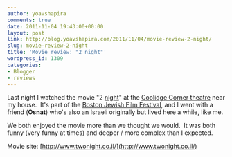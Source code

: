 ```yaml
---
author: yoavshapira
comments: true
date: 2011-11-04 19:43:00+00:00
layout: post
link: http://blog.yoavshapira.com/2011/11/04/movie-review-2-night/
slug: movie-review-2-night
title: 'Movie review: "2 night"'
wordpress_id: 1309
categories:
- Blogger
- reviews
---
```


Last night I watched the movie "2 [night](http://www.twonight.co.il/)" at the [Coolidge Corner theatre](http://www.coolidge.org/) near my house.  It's part of the [Boston Jewish Film Festival](http://bjff.festivalgenius.com/2011/films/2night_roiwerner_bjff2011), and I went with a friend (**Osnat**) who's also an Israeli originally but lived here a while, like me.  
  


  
  
We both enjoyed the movie more than we thought we would.  It was both funny (very funny at times) and deeper / more complex than I expected.  
  
Movie site: [http://www.twonight.co.il/](http://www.twonight.co.il/)
